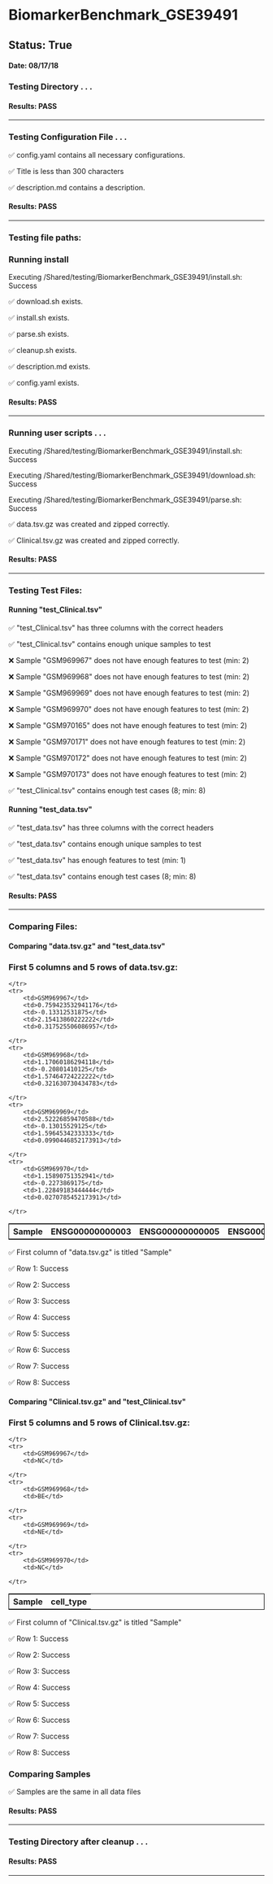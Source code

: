 # BiomarkerBenchmark_GSE39491
## Status: True
#### Date: 08/17/18
### Testing Directory . . .

#### Results: PASS
---
### Testing Configuration File . . .

&#9989;	config.yaml contains all necessary configurations.

&#9989;	Title is less than 300 characters

&#9989;	description.md contains a description.

#### Results: PASS
---

### Testing file paths:

### Running install

Executing /Shared/testing/BiomarkerBenchmark_GSE39491/install.sh: Success

&#9989;	download.sh exists.

&#9989;	install.sh exists.

&#9989;	parse.sh exists.

&#9989;	cleanup.sh exists.

&#9989;	description.md exists.

&#9989;	config.yaml exists.

#### Results: PASS
---
### Running user scripts . . .

Executing /Shared/testing/BiomarkerBenchmark_GSE39491/install.sh: Success

Executing /Shared/testing/BiomarkerBenchmark_GSE39491/download.sh: Success

Executing /Shared/testing/BiomarkerBenchmark_GSE39491/parse.sh: Success

&#9989;	data.tsv.gz was created and zipped correctly.

&#9989;	Clinical.tsv.gz was created and zipped correctly.

#### Results: PASS
---
### Testing Test Files:

#### Running "test_Clinical.tsv"

&#9989;	"test_Clinical.tsv" has three columns with the correct headers

&#9989;	"test_Clinical.tsv" contains enough unique samples to test

&#10060;	Sample "GSM969967" does not have enough features to test (min: 2)

&#10060;	Sample "GSM969968" does not have enough features to test (min: 2)

&#10060;	Sample "GSM969969" does not have enough features to test (min: 2)

&#10060;	Sample "GSM969970" does not have enough features to test (min: 2)

&#10060;	Sample "GSM970165" does not have enough features to test (min: 2)

&#10060;	Sample "GSM970171" does not have enough features to test (min: 2)

&#10060;	Sample "GSM970172" does not have enough features to test (min: 2)

&#10060;	Sample "GSM970173" does not have enough features to test (min: 2)

&#9989;	"test_Clinical.tsv" contains enough test cases (8; min: 8)

#### Running "test_data.tsv"

&#9989;	"test_data.tsv" has three columns with the correct headers

&#9989;	"test_data.tsv" contains enough unique samples to test

&#9989;	"test_data.tsv" has enough features to test (min: 1)

&#9989;	"test_data.tsv" contains enough test cases (8; min: 8)

#### Results: PASS
---
### Comparing Files:

#### Comparing "data.tsv.gz" and "test_data.tsv"


### First 5 columns and 5 rows of data.tsv.gz:

<table style="width:100%; border: 1px solid black;">
	<tr>
		<th>Sample</th>
		<th>ENSG00000000003</th>
		<th>ENSG00000000005</th>
		<th>ENSG00000000419</th>
		<th>ENSG00000000457</th>

	</tr>
	<tr>
		<td>GSM969967</td>
		<td>0.759423532941176</td>
		<td>-0.13312531875</td>
		<td>2.15413860222222</td>
		<td>0.317525506086957</td>

	</tr>
	<tr>
		<td>GSM969968</td>
		<td>1.17060186294118</td>
		<td>-0.20801410125</td>
		<td>1.57464724222222</td>
		<td>0.321630730434783</td>

	</tr>
	<tr>
		<td>GSM969969</td>
		<td>2.52226859470588</td>
		<td>-0.13015529125</td>
		<td>1.59645342333333</td>
		<td>0.0990446852173913</td>

	</tr>
	<tr>
		<td>GSM969970</td>
		<td>1.15890751352941</td>
		<td>-0.2273869175</td>
		<td>1.22849183444444</td>
		<td>0.0270785452173913</td>

	</tr>
</table>
&#9989;	First column of "data.tsv.gz" is titled "Sample"

&#9989;	Row 1: Success

&#9989;	Row 2: Success

&#9989;	Row 3: Success

&#9989;	Row 4: Success

&#9989;	Row 5: Success

&#9989;	Row 6: Success

&#9989;	Row 7: Success

&#9989;	Row 8: Success

#### Comparing "Clinical.tsv.gz" and "test_Clinical.tsv"


### First 5 columns and 5 rows of Clinical.tsv.gz:

<table style="width:100%; border: 1px solid black;">
	<tr>
		<th>Sample</th>
		<th>cell_type</th>

	</tr>
	<tr>
		<td>GSM969967</td>
		<td>NC</td>

	</tr>
	<tr>
		<td>GSM969968</td>
		<td>BE</td>

	</tr>
	<tr>
		<td>GSM969969</td>
		<td>NE</td>

	</tr>
	<tr>
		<td>GSM969970</td>
		<td>NC</td>

	</tr>
</table>
&#9989;	First column of "Clinical.tsv.gz" is titled "Sample"

&#9989;	Row 1: Success

&#9989;	Row 2: Success

&#9989;	Row 3: Success

&#9989;	Row 4: Success

&#9989;	Row 5: Success

&#9989;	Row 6: Success

&#9989;	Row 7: Success

&#9989;	Row 8: Success

### Comparing Samples

&#9989;	Samples are the same in all data files

#### Results: PASS
---
### Testing Directory after cleanup . . .

#### Results: PASS
---
